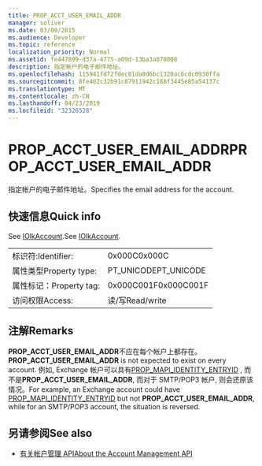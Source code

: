 ```yaml
---
title: PROP_ACCT_USER_EMAIL_ADDR
manager: soliver
ms.date: 03/09/2015
ms.audience: Developer
ms.topic: reference
localization_priority: Normal
ms.assetid: fe447899-d37a-4775-a09d-13ba3a878008
description: 指定帐户的电子邮件地址。
ms.openlocfilehash: 115941fdf2fdec01da8d6bc1320ac6cdc0930ffa
ms.sourcegitcommit: 8fe462c32b91c87911942c188f3445e85a54137c
ms.translationtype: MT
ms.contentlocale: zh-CN
ms.lasthandoff: 04/23/2019
ms.locfileid: "32326528"
---
```

# <a name="propacctuseremailaddr"></a><span data-ttu-id="64188-103">PROP_ACCT_USER_EMAIL_ADDR</span><span class="sxs-lookup"><span data-stu-id="64188-103">PROP_ACCT_USER_EMAIL_ADDR</span></span>

<span data-ttu-id="64188-104">指定帐户的电子邮件地址。</span><span class="sxs-lookup"><span data-stu-id="64188-104">Specifies the email address for the account.</span></span>
  
## <a name="quick-info"></a><span data-ttu-id="64188-105">快速信息</span><span class="sxs-lookup"><span data-stu-id="64188-105">Quick info</span></span>

<span data-ttu-id="64188-106">See [IOlkAccount](iolkaccount.md).</span><span class="sxs-lookup"><span data-stu-id="64188-106">See [IOlkAccount](iolkaccount.md).</span></span>
  
|||
|:-----|:-----|
|<span data-ttu-id="64188-107">标识符:</span><span class="sxs-lookup"><span data-stu-id="64188-107">Identifier:</span></span>  <br/> |<span data-ttu-id="64188-108">0x000C</span><span class="sxs-lookup"><span data-stu-id="64188-108">0x000C</span></span>  <br/> |
|<span data-ttu-id="64188-109">属性类型</span><span class="sxs-lookup"><span data-stu-id="64188-109">Property type:</span></span>  <br/> |<span data-ttu-id="64188-110">PT_UNICODE</span><span class="sxs-lookup"><span data-stu-id="64188-110">PT_UNICODE</span></span>  <br/> |
|<span data-ttu-id="64188-111">属性标记：</span><span class="sxs-lookup"><span data-stu-id="64188-111">Property tag:</span></span>  <br/> |<span data-ttu-id="64188-112">0x000C001F</span><span class="sxs-lookup"><span data-stu-id="64188-112">0x000C001F</span></span>  <br/> |
|<span data-ttu-id="64188-113">访问权限</span><span class="sxs-lookup"><span data-stu-id="64188-113">Access:</span></span>  <br/> |<span data-ttu-id="64188-114">读/写</span><span class="sxs-lookup"><span data-stu-id="64188-114">Read/write</span></span>  <br/> |
   
## <a name="remarks"></a><span data-ttu-id="64188-115">注解</span><span class="sxs-lookup"><span data-stu-id="64188-115">Remarks</span></span>

 <span data-ttu-id="64188-116">**PROP_ACCT_USER_EMAIL_ADDR**不应在每个帐户上都存在。</span><span class="sxs-lookup"><span data-stu-id="64188-116">**PROP_ACCT_USER_EMAIL_ADDR** is not expected to exist on every account.</span></span> <span data-ttu-id="64188-117">例如, Exchange 帐户可以具有[PROP_MAPI_IDENTITY_ENTRYID](prop_mapi_identity_entryid.md) , 而不是**PROP_ACCT_USER_EMAIL_ADDR**, 而对于 SMTP/POP3 帐户, 则会还原该情况。</span><span class="sxs-lookup"><span data-stu-id="64188-117">For example, an Exchange account could have [PROP_MAPI_IDENTITY_ENTRYID](prop_mapi_identity_entryid.md) but not **PROP_ACCT_USER_EMAIL_ADDR**, while for an SMTP/POP3 account, the situation is reversed.</span></span>
  
## <a name="see-also"></a><span data-ttu-id="64188-118">另请参阅</span><span class="sxs-lookup"><span data-stu-id="64188-118">See also</span></span>

- [<span data-ttu-id="64188-119">有关帐户管理 API</span><span class="sxs-lookup"><span data-stu-id="64188-119">About the Account Management API</span></span>](about-the-account-management-api.md)

